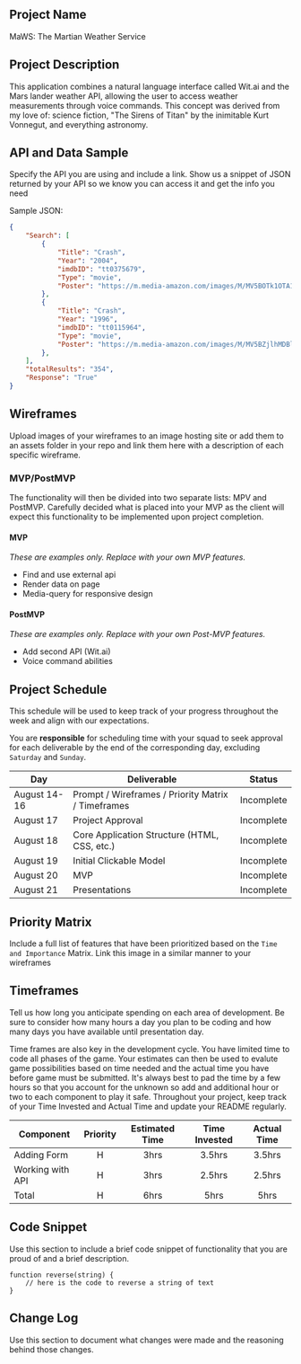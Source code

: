 ## Project Name

MaWS: The Martian Weather Service

## Project Description

This application combines a natural language interface called Wit.ai and the Mars lander weather API, allowing the user to access weather measurements through voice commands. This concept was derived from my love of: science fiction, "The Sirens of Titan" by the inimitable Kurt Vonnegut, and everything astronomy. 

## API and Data Sample

Specify the API you are using and include a link. Show us a snippet of JSON returned by your API so we know you can access it and get the info you need

Sample JSON:
```json
{
    "Search": [
        {
            "Title": "Crash",
            "Year": "2004",
            "imdbID": "tt0375679",
            "Type": "movie",
            "Poster": "https://m.media-amazon.com/images/M/MV5BOTk1OTA1MjIyNV5BMl5BanBnXkFtZTcwODQxMTkyMQ@@._V1_SX300.jpg"
        },
        {
            "Title": "Crash",
            "Year": "1996",
            "imdbID": "tt0115964",
            "Type": "movie",
            "Poster": "https://m.media-amazon.com/images/M/MV5BZjlhMDBlNDQtMjZkZi00NzJmLWI4MTgtZDdkMzZmZDcyZGNmXkEyXkFqcGdeQXVyMTQxNzMzNDI@._V1_SX300.jpg"
        },
    ],
    "totalResults": "354",
    "Response": "True"
}
```

## Wireframes

Upload images of your wireframes to an image hosting site or add them to an assets folder in your repo and link them here with a description of each specific wireframe.

### MVP/PostMVP

The functionality will then be divided into two separate lists: MPV and PostMVP.  Carefully decided what is placed into your MVP as the client will expect this functionality to be implemented upon project completion.  

#### MVP 
*These are examples only. Replace with your own MVP features.*

- Find and use external api 
- Render data on page 
- Media-query for responsive design

#### PostMVP  
*These are examples only. Replace with your own Post-MVP features.*

- Add second API (Wit.ai)
- Voice command abilities

## Project Schedule

This schedule will be used to keep track of your progress throughout the week and align with our expectations.  

You are **responsible** for scheduling time with your squad to seek approval for each deliverable by the end of the corresponding day, excluding `Saturday` and `Sunday`.

|  Day | Deliverable | Status
|---|---| ---|
|August 14-16| Prompt / Wireframes / Priority Matrix / Timeframes | Incomplete
|August 17| Project Approval | Incomplete
|August 18| Core Application Structure (HTML, CSS, etc.) | Incomplete
|August 19| Initial Clickable Model  | Incomplete
|August 20| MVP | Incomplete
|August 21| Presentations | Incomplete

## Priority Matrix

Include a full list of features that have been prioritized based on the `Time and Importance` Matrix.  Link this image in a similar manner to your wireframes

## Timeframes

Tell us how long you anticipate spending on each area of development. Be sure to consider how many hours a day you plan to be coding and how many days you have available until presentation day.

Time frames are also key in the development cycle.  You have limited time to code all phases of the game.  Your estimates can then be used to evalute game possibilities based on time needed and the actual time you have before game must be submitted. It's always best to pad the time by a few hours so that you account for the unknown so add and additional hour or two to each component to play it safe. Throughout your project, keep track of your Time Invested and Actual Time and update your README regularly.

| Component | Priority | Estimated Time | Time Invested | Actual Time |
| --- | :---: |  :---: | :---: | :---: |
| Adding Form | H | 3hrs| 3.5hrs | 3.5hrs |
| Working with API | H | 3hrs| 2.5hrs | 2.5hrs |
| Total | H | 6hrs| 5hrs | 5hrs |

## Code Snippet

Use this section to include a brief code snippet of functionality that you are proud of and a brief description.  

```
function reverse(string) {
	// here is the code to reverse a string of text
}
```

## Change Log
 Use this section to document what changes were made and the reasoning behind those changes.  
